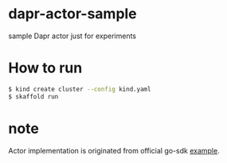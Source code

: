 # dapr-actor-sample
sample Dapr actor just for experiments

# How to run

```bash
$ kind create cluster --config kind.yaml
$ skaffold run
```

# note

Actor implementation is originated from official go-sdk [example](https://github.com/dapr/go-sdk/blob/main/examples/actor/serving/main.go).
